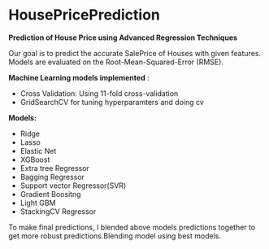 # HousePricePrediction
**Prediction of House Price using Advanced Regression Techniques**

Our goal is to predict the accurate SalePrice of Houses with given features.
Models are evaluated on the Root-Mean-Squared-Error (RMSE).


**Machine Learning models implemented** :
- Cross Validation: Using 11-fold cross-validation
- GridSearchCV for tuning hyperparamters and doing cv

**Models:**
- Ridge
- Lasso
- Elastic Net
- XGBoost
- Extra tree Regressor
- Bagging Regressor
- Support vector Regressor(SVR)
- Gradient Boositng
- Light GBM
- StackingCV Regressor

To make final predictions, I blended above models predictions together to get more robust predictions.Blending model using best models.
